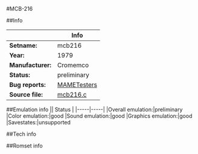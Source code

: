 #MCB-216

##Info

||Info|
|-----|-----|
|**Setname:**|mcb216
|**Year:**|1979
|**Manufacturer:**|Cromemco
|**Status:**|preliminary
|**Bug reports:**|[MAMETesters](http://mametesters.org/view_all_set.php?type=1&temporary=y&search=mcb216.c)
|**Source file:**|[mcb216.c](https://github.com/mamedev/mame/blob/master/src/mess/drivers/mcb216.c)

##Emulation info
|| Status |
|-----|-----|
|Overall emulation:|preliminary
|Color emulation:|good
|Sound emulation:|good
|Graphics emulation:|good
|Savestates:|unsupported

##Tech info

##Romset info

<!--- START OF EDITED COMMENT DO NOT TOUCH TEXT ABOVE-->
